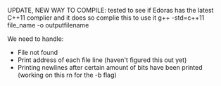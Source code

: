UPDATE, NEW WAY TO COMPILE: tested to see if Edoras has the latest C++11 complier and it does so complie this to use it
g++ -std=c++11 file_name -o outputfilename

We need to handle:
  - File not found
  - Print address of each file line (haven't figured this out yet)
  - Printing newlines after certain amount of bits have been printed (working on this rn for the -b flag)
